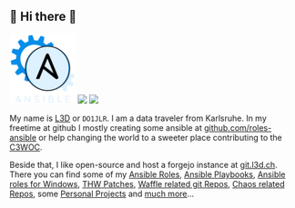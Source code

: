  🚀 Hi there 👋
---------------
<p float="left">
  <img height="123em" src="https://raw.githubusercontent.com/DO1JLR/do1jlr/main/assets/animated_ansible.svg?sanitize=true" alt="I like Ansible"/>
  <img height="123em" src="https://github-readme-stats.vercel.app/api?username=do1jlr&count_private=true&show_icons=true&theme=dark"/>
  <img height="123em" src="https://github-readme-stats.vercel.app/api/top-langs/?username=do1jlr&langs_count=10&layout=compact&theme=dark" />
</p>
My name is <a href="https://chaos.social/@l3d">L3D</a> or <code>DO1JLR</code>. I am a data traveler from Karlsruhe. In my freetime at github I mostly creating some ansible at <a href="https://github.com/roles-ansible/">github.com/roles-ansible</a> or help changing the world to a sweeter place contributing to the <a href="https://c3woc.de/">C3WOC</a>.

Beside that, I like open-source and host a forgejo instance at [git.l3d.ch](https://git.l3d.ch). There you can find some of my [Ansible Roles](https://git.l3d.ch/ansible), [Ansible Playbooks](https://git.l3d.ch/playbooks), [Ansible roles for Windows](https://git.l3d.ch/win_ansible), [THW Patches](https://git.l3d.ch/thw), [Waffle related git Repos](https://git.l3d.ch/c3woc), [Chaos related Repos](https://git.l3d.ch/chaos), some [Personal Projects](https://git.l3d.ch/l3d) and [much more](https://git.l3d.ch/explore/repos)...


<!--
**DO1JLR/do1jlr** is a ✨ _special_ ✨ repository because its `README.md` (this file) appears on your GitHub profile.

Here are some ideas to get you started:

- 🔭 I’m currently working on ...
- 🌱 I’m currently learning ...
- 👯 I’m looking to collaborate on ...
- 🤔 I’m looking for help with ...
- 💬 Ask me about ...
- 📫 How to reach me: ...
- 😄 Pronouns: ...
- ⚡ Fun fact: ...
-->
